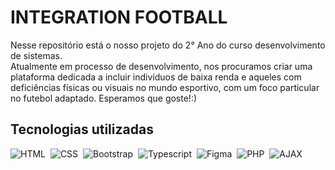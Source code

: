 <h1> INTEGRATION FOOTBALL</h1>
<p>     Nesse repositório está o nosso projeto do 2° Ano do curso desenvolvimento de sistemas.<br>
    Atualmente em processo de desenvolvimento, nos procuramos criar uma plataforma dedicada a incluir indivíduos de baixa renda e aqueles com deficiências físicas ou visuais no mundo esportivo, com um foco particular no futebol adaptado. 
Esperamos que goste!:)

## Tecnologias utilizadas

![HTML](https://img.shields.io/badge/-HTML-0D1117?style=for-the-badge&logo=html5&labelColor=0D1117)&nbsp; 
![CSS](https://img.shields.io/badge/-CSS-0D1117?style=for-the-badge&logo=CSS3&logoColor=1572B6&labelColor=0D1117)&nbsp;
![Bootstrap](https://img.shields.io/badge/-Bootstrap-0D1117?style=for-the-badge&logo=bootstrap&labelColor=0D1117)&nbsp;
![Typescript](https://img.shields.io/badge/-JavaScript-0D1117?style=for-the-badge&logo=javascript&labelColor=0D1117&textColor=0D1117)&nbsp;
![Figma](https://img.shields.io/badge/-Figma-0D1117?style=for-the-badge&logo=figma&labelColor=0D1117)&nbsp;
![PHP](https://img.shields.io/badge/-PHP-0D1117?style=for-the-badge&logo=php&labelColor=0D1117)&nbsp;
![AJAX](https://img.shields.io/badge/-AJAX-0D1117?style=for-the-badge&labelColor=0D1117)
